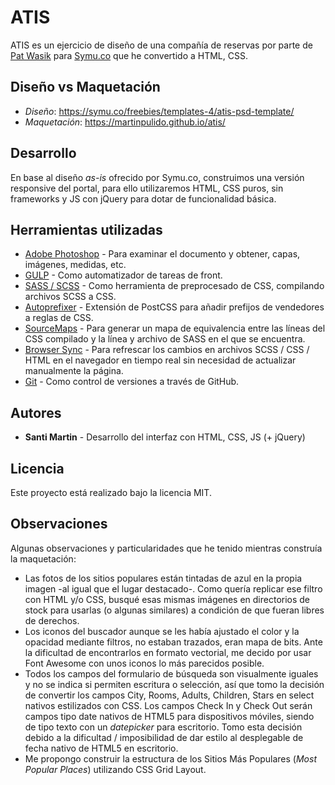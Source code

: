 # ATIS

ATIS es un ejercicio de diseño de una compañía de reservas por parte de [Pat Wasik](https://dribbble.com/glash) para [Symu.co](https://symu.co/freebies/templates-4/atis-psd-template/) que he convertido a HTML, CSS.

## Diseño vs Maquetación
* *Diseño*: https://symu.co/freebies/templates-4/atis-psd-template/
* *Maquetación*: https://martinpulido.github.io/atis/

## Desarrollo

En base al diseño *as-is* ofrecido por Symu.co, construimos una versión responsive del portal, para ello utilizaremos HTML, CSS puros, sin frameworks y JS con jQuery para dotar de funcionalidad básica.

## Herramientas utilizadas

* [Adobe Photoshop](https://www.adobe.com/products/photoshop.html) - Para examinar el documento y obtener, capas, imágenes, medidas, etc.
* [GULP]() - Como automatizador de tareas de front.
* [SASS / SCSS](http://sass-lang.com/) - Como herramienta de preprocesado de CSS, compilando archivos SCSS a CSS.
* [Autoprefixer](https://github.com/postcss/autoprefixer) - Extensión de PostCSS para añadir prefijos de vendedores a reglas de CSS.
* [SourceMaps](https://www.npmjs.com/package/gulp-sourcemaps) - Para generar un mapa de equivalencia entre las líneas del CSS compilado y la línea y archivo de SASS en el que se encuentra.
* [Browser Sync](https://browsersync.io/) - Para refrescar los cambios en archivos SCSS / CSS / HTML en el navegador en tiempo real sin necesidad de actualizar manualmente la página.
* [Git](https://git-scm.com/) - Como control de versiones a través de GitHub.

## Autores

* **Santi Martin** - Desarrollo del interfaz con HTML, CSS, JS (+ jQuery)

## Licencia

Este proyecto está realizado bajo la licencia MIT.

## Observaciones

Algunas observaciones y particularidades que he tenido mientras construía la maquetación:
* Las fotos de los sitios populares están tintadas de azul en la propia imagen -al igual que el lugar destacado-. Como quería replicar ese filtro con HTML y/o CSS, busqué esas mismas imágenes en directorios de stock para usarlas (o algunas similares) a condición de que fueran libres de derechos.
* Los iconos del buscador aunque se les había ajustado el color y la opacidad mediante filtros, no estaban trazados, eran mapa de bits. Ante la dificultad de encontrarlos en formato vectorial, me decido por usar Font Awesome con unos iconos lo más parecidos posible.
* Todos los campos del formulario de búsqueda son visualmente iguales y no se indica si permiten escritura o selección, así que tomo la decisión de convertir los campos City, Rooms, Adults, Children, Stars en select nativos estilizados con CSS. Los campos Check In y Check Out serán campos tipo date nativos de HTML5 para dispositivos móviles, siendo de tipo texto con un *datepicker* para escritorio. Tomo esta decisión debido a la dificultad / imposibilidad de dar estilo al desplegable de fecha nativo de HTML5 en escritorio.
* Me propongo construir la estructura de los Sitios Más Populares (*Most Popular Places*) utilizando CSS Grid Layout.

